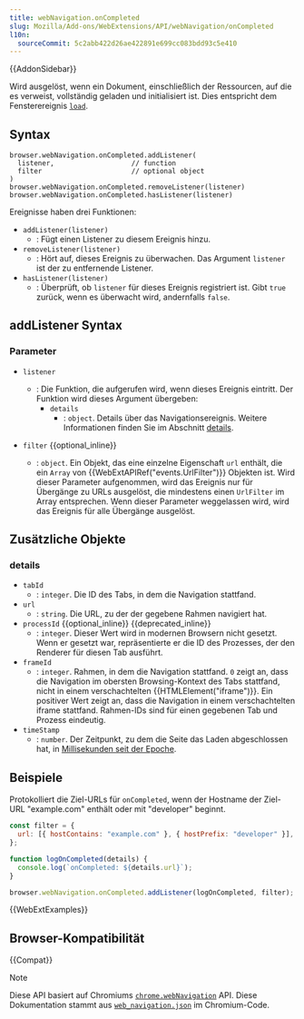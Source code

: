 ```yaml
---
title: webNavigation.onCompleted
slug: Mozilla/Add-ons/WebExtensions/API/webNavigation/onCompleted
l10n:
  sourceCommit: 5c2abb422d26ae422891e699cc083bdd93c5e410
---
```


{{AddonSidebar}}

Wird ausgelöst, wenn ein Dokument, einschließlich der Ressourcen, auf die es verweist, vollständig geladen und initialisiert ist. Dies entspricht dem Fensterereignis [`load`](/de/docs/Web/API/Window/load_event).

## Syntax

```js-nolint
browser.webNavigation.onCompleted.addListener(
  listener,                   // function
  filter                      // optional object
)
browser.webNavigation.onCompleted.removeListener(listener)
browser.webNavigation.onCompleted.hasListener(listener)
```

Ereignisse haben drei Funktionen:

- `addListener(listener)`
  - : Fügt einen Listener zu diesem Ereignis hinzu.
- `removeListener(listener)`
  - : Hört auf, dieses Ereignis zu überwachen. Das Argument `listener` ist der zu entfernende Listener.
- `hasListener(listener)`
  - : Überprüft, ob `listener` für dieses Ereignis registriert ist. Gibt `true` zurück, wenn es überwacht wird, andernfalls `false`.

## addListener Syntax

### Parameter

- `listener`
  - : Die Funktion, die aufgerufen wird, wenn dieses Ereignis eintritt. Der Funktion wird dieses Argument übergeben:
    - `details`
      - : `object`. Details über das Navigationsereignis. Weitere Informationen finden Sie im Abschnitt [details](#details).

- `filter` {{optional_inline}}
  - : `object`. Ein Objekt, das eine einzelne Eigenschaft `url` enthält, die ein `Array` von {{WebExtAPIRef("events.UrlFilter")}} Objekten ist. Wird dieser Parameter aufgenommen, wird das Ereignis nur für Übergänge zu URLs ausgelöst, die mindestens einen `UrlFilter` im Array entsprechen. Wenn dieser Parameter weggelassen wird, wird das Ereignis für alle Übergänge ausgelöst.

## Zusätzliche Objekte

### details

- `tabId`
  - : `integer`. Die ID des Tabs, in dem die Navigation stattfand.
- `url`
  - : `string`. Die URL, zu der der gegebene Rahmen navigiert hat.
- `processId` {{optional_inline}} {{deprecated_inline}}
  - : `integer`. Dieser Wert wird in modernen Browsern nicht gesetzt. Wenn er gesetzt war, repräsentierte er die ID des Prozesses, der den Renderer für diesen Tab ausführt.
- `frameId`
  - : `integer`. Rahmen, in dem die Navigation stattfand. `0` zeigt an, dass die Navigation im obersten Browsing-Kontext des Tabs stattfand, nicht in einem verschachtelten {{HTMLElement("iframe")}}. Ein positiver Wert zeigt an, dass die Navigation in einem verschachtelten iframe stattfand. Rahmen-IDs sind für einen gegebenen Tab und Prozess eindeutig.
- `timeStamp`
  - : `number`. Der Zeitpunkt, zu dem die Seite das Laden abgeschlossen hat, in [Millisekunden seit der Epoche](https://en.wikipedia.org/wiki/Unix_time).

## Beispiele

Protokolliert die Ziel-URLs für `onCompleted`, wenn der Hostname der Ziel-URL "example.com" enthält oder mit "developer" beginnt.

```js
const filter = {
  url: [{ hostContains: "example.com" }, { hostPrefix: "developer" }],
};

function logOnCompleted(details) {
  console.log(`onCompleted: ${details.url}`);
}

browser.webNavigation.onCompleted.addListener(logOnCompleted, filter);
```

{{WebExtExamples}}

## Browser-Kompatibilität

{{Compat}}

> [!NOTE]
> Diese API basiert auf Chromiums [`chrome.webNavigation`](https://developer.chrome.com/docs/extensions/reference/api/webNavigation#event-onBeforeNavigate) API. Diese Dokumentation stammt aus [`web_navigation.json`](https://chromium.googlesource.com/chromium/src/+/master/chrome/common/extensions/api/web_navigation.json) im Chromium-Code.

